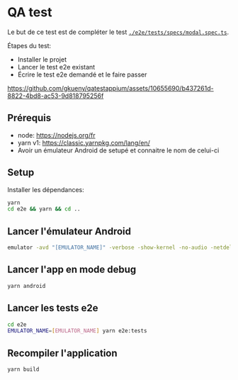 # QA test

Le but de ce test est de compléter le test [`./e2e/tests/specs/modal.spec.ts`](./e2e/tests/specs/modal.spec.ts).

Étapes du test:

- Installer le projet
- Lancer le test e2e existant
- Écrire le test e2e demandé et le faire passer 

https://github.com/gkueny/qatestappium/assets/10655690/b437261d-8822-4bd8-ac53-9d818795256f


## Prérequis

- node: https://nodejs.org/fr
- yarn v1: https://classic.yarnpkg.com/lang/en/
- Avoir un émulateur Android de setupé et connaitre le nom de celui-ci

## Setup

Installer les dépendances:

```bash
yarn
cd e2e && yarn && cd ..
```

## Lancer l'émulateur Android

```bash
emulator -avd "[EMULATOR_NAME]" -verbose -show-kernel -no-audio -netdelay none -no-snapshot -wipe-data -gpu auto -no-boot-anim -timezone Europe/Paris -memory 23040
```

## Lancer l'app en mode debug

```bash
yarn android
```

## Lancer les tests e2e

```bash
cd e2e
EMULATOR_NAME=[EMULATOR_NAME] yarn e2e:tests
```

## Recompiler l'application

```bash
yarn build
```
